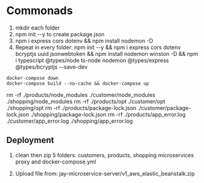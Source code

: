 # Commonads

1. mkdir each folder
2. npm init --y to create package.json
3. npm i express cors dotenv && npm install nodemon -D
4. Repeat in every folder:
   npm init --y && npm i express cors dotenv bcryptjs uuid jsonwebtoken && npm install nodemon winston -D && npm i typescript @types/node ts-node nodemon @types/express @types/bcryptjs --save-dev

```
docker-compose down
docker-compose build --no-cache && docker-compose up
```

rm -rf ./products/node_modules ./customer/node_modules ./shopping/node_modules
rm -rf ./products/opt ./customer/opt ./shopping/opt
rm -rf ./products/package-lock.json ./customer/package-lock.json ./shopping/package-lock.json
rm -rf ./products/app_error.log ./customer/app_error.log ./shopping/app_error.log

## Deployment

1. clean then zip 5 folders:
   customers, products, shopping microservices
   proxy and docker-compose.yml

2. Upload file from:
   jay-microservice-server/v1_aws_elastic_beanstalk.zip
